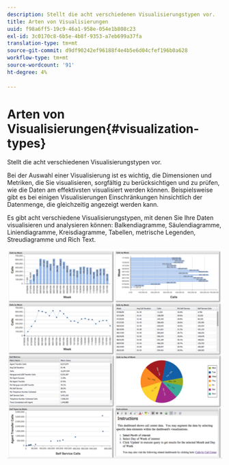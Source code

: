 ```yaml
---
description: Stellt die acht verschiedenen Visualisierungstypen vor.
title: Arten von Visualisierungen
uuid: f98a6ff5-19c9-46a1-958e-054e1b808c23
exl-id: 3c0170c8-6b5e-4b8f-9353-a7eb699a37fa
translation-type: tm+mt
source-git-commit: d9df90242ef96188f4e4b5e6d04cfef196b0a628
workflow-type: tm+mt
source-wordcount: '91'
ht-degree: 4%

---
```


# Arten von Visualisierungen{#visualization-types}

Stellt die acht verschiedenen Visualisierungstypen vor.

Bei der Auswahl einer Visualisierung ist es wichtig, die Dimensionen und Metriken, die Sie visualisieren, sorgfältig zu berücksichtigen und zu prüfen, wie die Daten am effektivsten visualisiert werden können. Beispielsweise gibt es bei einigen Visualisierungen Einschränkungen hinsichtlich der Datenmenge, die gleichzeitig angezeigt werden kann.

Es gibt acht verschiedene Visualisierungstypen, mit denen Sie Ihre Daten visualisieren und analysieren können: Balkendiagramme, Säulendiagramme, Liniendiagramme, Kreisdiagramme, Tabellen, metrische Legenden, Streudiagramme und Rich Text.

![](assets/visualization_types.png)
